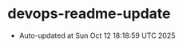# devops-readme-update
<!--START_SECTION:activity-->
- Auto-updated at Sun Oct 12 18:18:59 UTC 2025
<!--END_SECTION:activity-->
